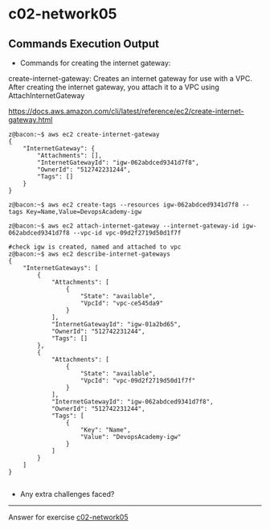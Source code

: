 # c02-network05

## Commands Execution Output

- Commands for creating the internet gateway:

create-internet-gateway: Creates an internet gateway for use with a VPC. After creating the internet gateway, you attach it to a VPC using AttachInternetGateway 

https://docs.aws.amazon.com/cli/latest/reference/ec2/create-internet-gateway.html

```
z@bacon:~$ aws ec2 create-internet-gateway
{
    "InternetGateway": {
        "Attachments": [],
        "InternetGatewayId": "igw-062abdced9341d7f8",
        "OwnerId": "512742231244",
        "Tags": []
    }
}

z@bacon:~$ aws ec2 create-tags --resources igw-062abdced9341d7f8 --tags Key=Name,Value=DevopsAcademy-igw

z@bacon:~$ aws ec2 attach-internet-gateway --internet-gateway-id igw-062abdced9341d7f8 --vpc-id vpc-09d2f2719d50d1f7f

#check igw is created, named and attached to vpc
z@bacon:~$ aws ec2 describe-internet-gateways
{
    "InternetGateways": [
        {
            "Attachments": [
                {
                    "State": "available",
                    "VpcId": "vpc-ce545da9"
                }
            ],
            "InternetGatewayId": "igw-01a2bd65",
            "OwnerId": "512742231244",
            "Tags": []
        },
        {
            "Attachments": [
                {
                    "State": "available",
                    "VpcId": "vpc-09d2f2719d50d1f7f"
                }
            ],
            "InternetGatewayId": "igw-062abdced9341d7f8",
            "OwnerId": "512742231244",
            "Tags": [
                {
                    "Key": "Name",
                    "Value": "DevopsAcademy-igw"
                }
            ]
        }
    ]
}


```

- Any extra challenges faced?


<!-- Don't change anything below this point-->
***
Answer for exercise [c02-network05](https://github.com/devopsacademyau/academy/blob/893381c6f0b69434d9e8597d3d4b1c17f9bc1371/classes/02class/exercises/c02-network05/README.md)
